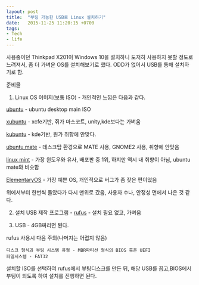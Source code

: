 ```yaml
---
layout: post
title:  "부팅 가능한 USB로 Linux 설치하기"
date:   2015-11-25 11:20:15 +0700
tags:
- Tech
- life
---
```


사용중이던 Thinkpad X201이 Windows 10을 설치하니 도저히 사용하지 못할 정도로 느려져서, 좀 더 가벼운 OS를 설치해보기로 했다. ODD가 없어서 USB를 통해 설치하기로 함.

준비물

1. Linux OS 이미지(보통 ISO) - 개인적인 느낌은 다음과 같다.

[ubuntu](http://www.ubuntu.com/download/desktop) - ubuntu desktop main ISO

[xubuntu](http://xubuntu.org/getxubuntu/) - xcfe기반, 쥐가 마스코트, unity,kde보다는 가벼움

[kubuntu](http://www.kubuntu.org/getkubuntu/) - kde기반, 뭔가 취향에 안맞다.

[ubuntu mate](https://ubuntu-mate.org/what-is-ubuntu-mate/) - 데스크탑 환경으로 MATE 사용, GNOME2 사용, 취향에 안맞음

[linux mint](https://www.linuxmint.com/download.php) - 가장 윈도우와 유사, 배포판 중 1위, 하지만 역시 내 취향이 아님, ubuntu mate와 비슷함

[ElementaryOS](https://elementary.io) - 가장 예쁜 OS, 개인적으로 버그가 좀 잦은 편이었음

위에서부터 한번씩 돌았다가 다시 맨위로 갔음, 사용자 수나, 안정성 면에서 나은 것 같다.

2. 설치 USB 제작 프로그램 - [rufus](https://rufus.akeo.ie/?locale=ko_KR) - 설치 필요 없고, 가벼움

3. USB - 4GB짜리면 된다.


rufus 사용시 다음 주의(나머지는 어렵지 않음)

    디스크 형식과 부팅 시스템 유형 - MBR파티션 형식의 BIOS 혹은 UEFI
    파일시스템 - FAT32

설치할 ISO를 선택하여 rufus에서 부팅디스크를 만든 뒤, 해당 USB를 꼽고,BIOS에서 부팅이 되도록 하여 설치를 진행하면 된다.
